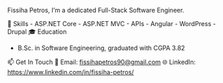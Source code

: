 Fissiha Petros, I’m a dedicated Full-Stack Software Engineer.

🔧 Skills
    - ASP.NET Core
    - ASP.NET MVC
    - APIs
    - Angular
    - WordPress
    - Drupal
🎓 Education
  - B.Sc. in Software Engineering, graduated with CGPA 3.82

📫 Get In Touch
  📧 Email: fissihapetros90@gmail.com
  🌐 LinkedIn: https://www.linkedin.com/in/fissiha-petros/ 
